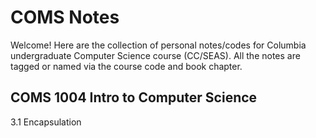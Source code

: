 # COMS Notes
Welcome! Here are the collection of personal notes/codes for Columbia undergraduate Computer Science course (CC/SEAS).
All the notes are tagged or named via the course code and book chapter. 
## COMS 1004 Intro to Computer Science
3.1 Encapsulation 
